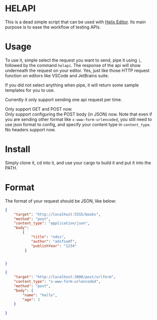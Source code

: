 # HELAPI
This is a dead simple script that can be used with [Helix Editor](https://github.com/helix-editor/helix).
Its main purpose is to ease the workflow of testing APIs.

# Usage
To use it, simple select the request you want to send, pipe it using `|`, followed by the 
command `helapi`. The response of the api will show underneath the request on your editor.
Yes, just like those HTTP request function on editors like VSCode and JetBrains suite.

If you did not select anything when pipe, it will return some sample templates for you to use.

Currently it only support sending one api request per time.

Only support GET and POST now.  
Only support configuring the POST body (in JSON) now. Note that even if you are 
sending other format like `x-www-form-urlencoded`, you still need to use json format 
to config, and specify your content type in `content_type`.  
No headers support now.  

# Install
Simply clone it, cd into it, and use your cargo to build it and put it into the PATH.

# Format
The format of your request should be JSON, like below:

```json
{
	"target": "http://localhost:5555/books",
	"method": "post",
	"content_type": "application/json",
	"body": 
		{
		    "title": "ndss",
			"author": "adsfsadf",
			"publishYear": "1234"
		 }

	
}

{
	"target": "http://localhost:3000/post/urlform",
	"content_type": "x-www-form-urlencoded",
	"method": "post",
	"body": {
		"name": "hello",
		"age": 3
	}
		
}
```
